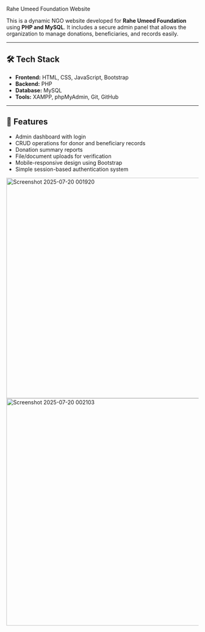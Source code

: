 Rahe Umeed Foundation Website

This is a dynamic NGO website developed for **Rahe Umeed Foundation** using **PHP and MySQL**. It includes a secure admin panel that allows the organization to manage donations, beneficiaries, and records easily.

---

## 🛠️ Tech Stack
- **Frontend:** HTML, CSS, JavaScript, Bootstrap
- **Backend:** PHP
- **Database:** MySQL
- **Tools:** XAMPP, phpMyAdmin, Git, GitHub

---

## 🚀 Features
-  Admin dashboard with login
- CRUD operations for donor and beneficiary records
- Donation summary reports
-  File/document uploads for verification
-  Mobile-responsive design using Bootstrap
-  Simple session-based authentication system

  <img width="1288" height="576" alt="Screenshot 2025-07-20 001920" src="https://github.com/user-attachments/assets/dc7e5a95-fd92-4bdf-bd34-aadb45acd660" />

<img width="1297" height="594" alt="Screenshot 2025-07-20 002103" src="https://github.com/user-attachments/assets/c84a89ab-9417-4179-bcab-48d4351d94b6" />
